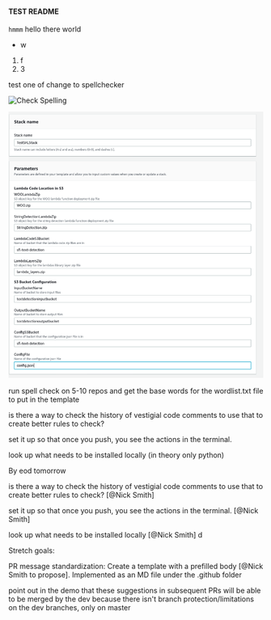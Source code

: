 #### TEST README
`hmmm` hello there world

 - w
1. f
1. 3

test one of change to spellchecker

![Check Spelling](https://github.com/nickssmith/actionsTest/workflows/Check%20Spelling/badge.svg)

![](pic.png)



run spell check on 5-10 repos and get the base words for the wordlist.txt file to put in the template

is there a way to check the history of vestigial code comments to use that to create better rules to check?



set it up so that once you push, you see the actions in the terminal.

look up what needs to be installed locally (in theory only python)



By eod tomorrow

is there a way to check the history of vestigial code comments to use that to create better rules to check? [@Nick Smith]

set it up so that once you push, you see the actions in the terminal. [@Nick Smith]

look up what needs to be installed locally [@Nick Smith]
d

Stretch goals:

PR message standardization: Create a template with a prefilled body [@Nick Smith to propose]. Implemented as an MD file under the .github folder

point out in the demo that these suggestions in subsequent PRs will be able to be merged by the dev because there isn't branch protection/limitations on the dev branches, only on master